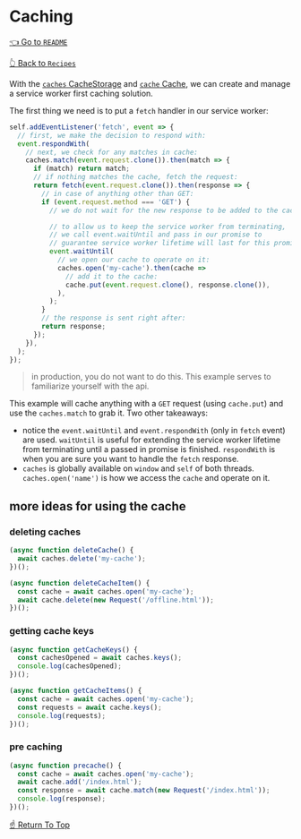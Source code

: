 [cache-storage-api]: https://developer.mozilla.org/en-US/docs/Web/API/CacheStorage
[cache-api]: https://developer.mozilla.org/en-US/docs/Web/API/Cache

# Caching

[👈 Go to `README`](../../README.md)

[👆 Back to `Recipes`](./README.md)

With the [`caches` CacheStorage][cache-storage-api] and [`cache` Cache][cache-api], we can create and manage
a service worker first caching solution.

The first thing we need is to put a `fetch` handler in our service worker:

```js
self.addEventListener('fetch', event => {
  // first, we make the decision to respond with:
  event.respondWith(
    // next, we check for any matches in cache:
    caches.match(event.request.clone()).then(match => {
      if (match) return match;
      // if nothing matches the cache, fetch the request:
      return fetch(event.request.clone()).then(response => {
        // in case of anything other than GET:
        if (event.request.method === 'GET') {
          // we do not wait for the new response to be added to the cache to send it back to the main thread.

          // to allow us to keep the service worker from terminating,
          // we call event.waitUntil and pass in our promise to
          // guarantee service worker lifetime will last for this promise
          event.waitUntil(
            // we open our cache to operate on it:
            caches.open('my-cache').then(cache =>
              // add it to the cache:
              cache.put(event.request.clone(), response.clone()),
            ),
          );
        }
        // the response is sent right after:
        return response;
      });
    }),
  );
});
```

> in production, you do not want to do this. This example serves to familiarize yourself with the api.

This example will cache anything with a `GET` request (using `cache.put`) and use the `caches.match` to grab
it. Two other takeaways:
- notice the `event.waitUntil` and `event.respondWith` (only in `fetch` event) are used. `waitUntil` is useful
for extending the service worker lifetime from terminating until a passed in promise is finished. `respondWith`
is when you are sure you want to handle the `fetch` response.
- `caches` is globally available on `window` and `self` of both threads. `caches.open('name')` is how we access the
`cache` and operate on it.

## more ideas for using the cache

### deleting caches
```js
(async function deleteCache() {
  await caches.delete('my-cache');
})();

(async function deleteCacheItem() {
  const cache = await caches.open('my-cache');
  await cache.delete(new Request('/offline.html'));
})();
```

### getting cache keys
```js
(async function getCacheKeys() {
  const cachesOpened = await caches.keys();
  console.log(cachesOpened);
})();

(async function getCacheItems() {
  const cache = await caches.open('my-cache');
  const requests = await cache.keys();
  console.log(requests);
})();
```

### pre caching
```js
(async function precache() {
  const cache = await caches.open('my-cache');
  await cache.add('/index.html');
  const response = await cache.match(new Request('/index.html'));
  console.log(response);
})();
```

[☝️ Return To Top](#-caching)